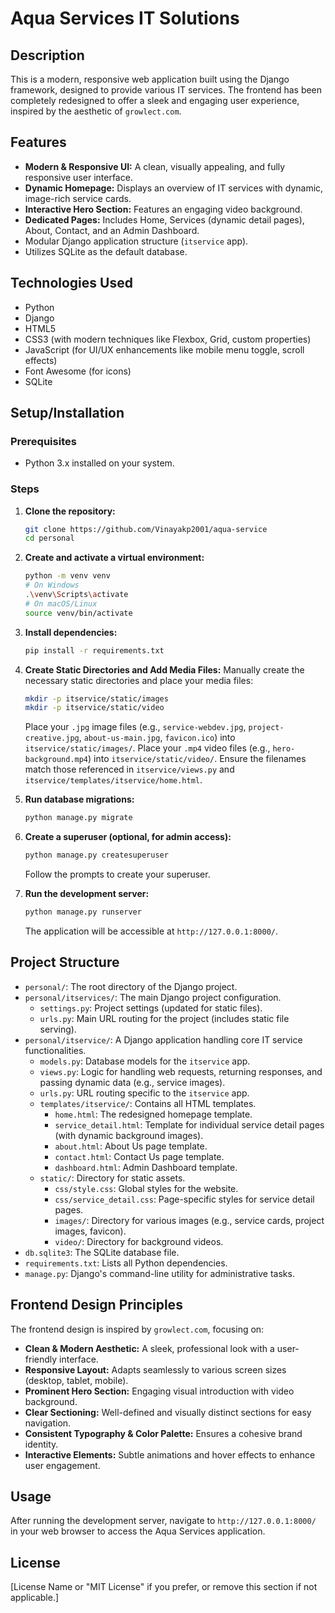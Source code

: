 # Aqua Services IT Solutions

## Description
This is a modern, responsive web application built using the Django framework, designed to provide various IT services. The frontend has been completely redesigned to offer a sleek and engaging user experience, inspired by the aesthetic of `growlect.com`.

## Features
*   **Modern & Responsive UI:** A clean, visually appealing, and fully responsive user interface.
*   **Dynamic Homepage:** Displays an overview of IT services with dynamic, image-rich service cards.
*   **Interactive Hero Section:** Features an engaging video background.
*   **Dedicated Pages:** Includes Home, Services (dynamic detail pages), About, Contact, and an Admin Dashboard.
*   Modular Django application structure (`itservice` app).
*   Utilizes SQLite as the default database.

## Technologies Used
*   Python
*   Django
*   HTML5
*   CSS3 (with modern techniques like Flexbox, Grid, custom properties)
*   JavaScript (for UI/UX enhancements like mobile menu toggle, scroll effects)
*   Font Awesome (for icons)
*   SQLite

## Setup/Installation

### Prerequisites
*   Python 3.x installed on your system.

### Steps
1.  **Clone the repository:**
    ```bash
    git clone https://github.com/Vinayakp2001/aqua-service
    cd personal
    ```

2.  **Create and activate a virtual environment:**
    ```bash
    python -m venv venv
    # On Windows
    .\venv\Scripts\activate
    # On macOS/Linux
    source venv/bin/activate
    ```

3.  **Install dependencies:**
    ```bash
    pip install -r requirements.txt
    ```

4.  **Create Static Directories and Add Media Files:**
    Manually create the necessary static directories and place your media files:
    ```bash
    mkdir -p itservice/static/images
    mkdir -p itservice/static/video
    ```
    Place your `.jpg` image files (e.g., `service-webdev.jpg`, `project-creative.jpg`, `about-us-main.jpg`, `favicon.ico`) into `itservice/static/images/`.
    Place your `.mp4` video files (e.g., `hero-background.mp4`) into `itservice/static/video/`.
    Ensure the filenames match those referenced in `itservice/views.py` and `itservice/templates/itservice/home.html`.

5.  **Run database migrations:**
    ```bash
    python manage.py migrate
    ```

6.  **Create a superuser (optional, for admin access):**
    ```bash
    python manage.py createsuperuser
    ```
    Follow the prompts to create your superuser.

7.  **Run the development server:**
    ```bash
    python manage.py runserver
    ```
    The application will be accessible at `http://127.0.0.1:8000/`.

## Project Structure
*   `personal/`: The root directory of the Django project.
*   `personal/itservices/`: The main Django project configuration.
    *   `settings.py`: Project settings (updated for static files).
    *   `urls.py`: Main URL routing for the project (includes static file serving).
*   `personal/itservice/`: A Django application handling core IT service functionalities.
    *   `models.py`: Database models for the `itservice` app.
    *   `views.py`: Logic for handling web requests, returning responses, and passing dynamic data (e.g., service images).
    *   `urls.py`: URL routing specific to the `itservice` app.
    *   `templates/itservice/`: Contains all HTML templates.
        *   `home.html`: The redesigned homepage template.
        *   `service_detail.html`: Template for individual service detail pages (with dynamic background images).
        *   `about.html`: About Us page template.
        *   `contact.html`: Contact Us page template.
        *   `dashboard.html`: Admin Dashboard template.
    *   `static/`: Directory for static assets.
        *   `css/style.css`: Global styles for the website.
        *   `css/service_detail.css`: Page-specific styles for service detail pages.
        *   `images/`: Directory for various images (e.g., service cards, project images, favicon).
        *   `video/`: Directory for background videos.
*   `db.sqlite3`: The SQLite database file.
*   `requirements.txt`: Lists all Python dependencies.
*   `manage.py`: Django's command-line utility for administrative tasks.

## Frontend Design Principles
The frontend design is inspired by `growlect.com`, focusing on:
*   **Clean & Modern Aesthetic:** A sleek, professional look with a user-friendly interface.
*   **Responsive Layout:** Adapts seamlessly to various screen sizes (desktop, tablet, mobile).
*   **Prominent Hero Section:** Engaging visual introduction with video background.
*   **Clear Sectioning:** Well-defined and visually distinct sections for easy navigation.
*   **Consistent Typography & Color Palette:** Ensures a cohesive brand identity.
*   **Interactive Elements:** Subtle animations and hover effects to enhance user engagement.

## Usage
After running the development server, navigate to `http://127.0.0.1:8000/` in your web browser to access the Aqua Services application.

## License
[License Name or "MIT License" if you prefer, or remove this section if not applicable.]

